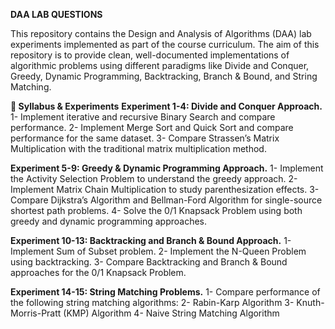 **DAA LAB QUESTIONS**

This repository contains the Design and Analysis of Algorithms (DAA) lab experiments implemented as part of the course curriculum. The aim of this repository is to provide clean, well-documented implementations of algorithmic problems using different paradigms like Divide and Conquer, Greedy, Dynamic Programming, Backtracking, Branch & Bound, and String Matching.

**📖 Syllabus & Experiments**
**Experiment 1-4: Divide and Conquer Approach.**
1- Implement iterative and recursive Binary Search and compare performance.
2- Implement Merge Sort and Quick Sort and compare performance for the same dataset.
3- Compare Strassen’s Matrix Multiplication with the traditional matrix multiplication method.

**Experiment 5-9: Greedy & Dynamic Programming Approach.**
1- Implement the Activity Selection Problem to understand the greedy approach.
2- Implement Matrix Chain Multiplication to study parenthesization effects.
3- Compare Dijkstra’s Algorithm and Bellman-Ford Algorithm for single-source shortest path problems.
4- Solve the 0/1 Knapsack Problem using both greedy and dynamic programming approaches.

**Experiment 10-13: Backtracking and Branch & Bound Approach.**
1- Implement Sum of Subset problem.
2- Implement the N-Queen Problem using backtracking.
3- Compare Backtracking and Branch & Bound approaches for the 0/1 Knapsack Problem.

**Experiment 14-15: String Matching Problems.**
1- Compare performance of the following string matching algorithms:
2- Rabin-Karp Algorithm
3- Knuth-Morris-Pratt (KMP) Algorithm
4- Naive String Matching Algorithm
